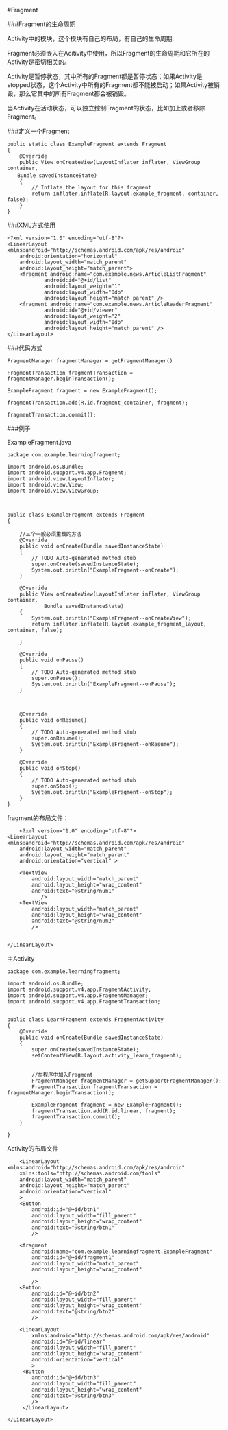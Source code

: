 #Fragment

###Fragment的生命周期


Activity中的模块，这个模块有自己的布局，有自己的生命周期.


Fragment必须嵌入在Acitivity中使用，所以Fragment的生命周期和它所在的Activity是密切相关的。

Activity是暂停状态，其中所有的Fragment都是暂停状态；如果Activity是stopped状态，这个Activity中所有的Fragment都不能被启动；如果Activity被销毁，那么它其中的所有Fragment都会被销毁。

当Activity在活动状态，可以独立控制Fragment的状态，比如加上或者移除Fragment。


###定义一个Fragment
	
	public static class ExampleFragment extends Fragment
	{
	    @Override
	    public View onCreateView(LayoutInflater inflater, ViewGroup container,
	　　Bundle savedInstanceState)
	    {
	        // Inflate the layout for this fragment
	        return inflater.inflate(R.layout.example_fragment, container, false);
	    }
	}
	
###XML方式使用
	
	<?xml version="1.0" encoding="utf-8"?>
	<LinearLayout xmlns:android="http://schemas.android.com/apk/res/android"
	    android:orientation="horizontal"
	    android:layout_width="match_parent"
	    android:layout_height="match_parent">
	    <fragment android:name="com.example.news.ArticleListFragment"
	            android:id="@+id/list"
	            android:layout_weight="1"
	            android:layout_width="0dp"
	            android:layout_height="match_parent" />
	    <fragment android:name="com.example.news.ArticleReaderFragment"
	            android:id="@+id/viewer"
	            android:layout_weight="2"
	            android:layout_width="0dp"
	            android:layout_height="match_parent" />
	</LinearLayout>
	
	
###代码方式
	
	FragmentManager fragmentManager = getFragmentManager()
	
	FragmentTransaction fragmentTransaction = fragmentManager.beginTransaction();
	
	ExampleFragment fragment = new ExampleFragment();
	
	fragmentTransaction.add(R.id.fragment_container, fragment);
	
	fragmentTransaction.commit();





###例子

ExampleFragment.java
	
	package com.example.learningfragment;
	
	import android.os.Bundle;
	import android.support.v4.app.Fragment;
	import android.view.LayoutInflater;
	import android.view.View;
	import android.view.ViewGroup;
	
	
	
	public class ExampleFragment extends Fragment
	{
	
	    //三个一般必须重载的方法
	    @Override
	    public void onCreate(Bundle savedInstanceState)
	    {
	        // TODO Auto-generated method stub
	        super.onCreate(savedInstanceState);
	        System.out.println("ExampleFragment--onCreate");
	    }
	
	    @Override
	    public View onCreateView(LayoutInflater inflater, ViewGroup container,
	            Bundle savedInstanceState)
	    {
	        System.out.println("ExampleFragment--onCreateView");
	        return inflater.inflate(R.layout.example_fragment_layout, container, false);
	        
	    }
	
	    @Override
	    public void onPause()
	    {
	        // TODO Auto-generated method stub
	        super.onPause();
	        System.out.println("ExampleFragment--onPause");
	    }
	
	    
	
	    @Override
	    public void onResume()
	    {
	        // TODO Auto-generated method stub
	        super.onResume();
	        System.out.println("ExampleFragment--onResume");
	    }
	
	    @Override
	    public void onStop()
	    {
	        // TODO Auto-generated method stub
	        super.onStop();
	        System.out.println("ExampleFragment--onStop");
	    }
	}
	

fragment的布局文件：

		
		<?xml version="1.0" encoding="utf-8"?>
	<LinearLayout xmlns:android="http://schemas.android.com/apk/res/android"
	    android:layout_width="match_parent"
	    android:layout_height="match_parent"
	    android:orientation="vertical" >
	    
	    <TextView
	        android:layout_width="match_parent"
	        android:layout_height="wrap_content"
	        android:text="@string/num1"
	           />
	    <TextView
	        android:layout_width="match_parent"
	        android:layout_height="wrap_content"
	        android:text="@string/num2"
	        />  
	    
	
	</LinearLayout>
	
	
主Activity
	
	package com.example.learningfragment;
	
	import android.os.Bundle;
	import android.support.v4.app.FragmentActivity;
	import android.support.v4.app.FragmentManager;
	import android.support.v4.app.FragmentTransaction;
	
	
	public class LearnFragment extends FragmentActivity
	{
	    @Override
	    public void onCreate(Bundle savedInstanceState)
	    {
	        super.onCreate(savedInstanceState);
	        setContentView(R.layout.activity_learn_fragment);
	        
	        
	        //在程序中加入Fragment
	        FragmentManager fragmentManager = getSupportFragmentManager();
	        FragmentTransaction fragmentTransaction = fragmentManager.beginTransaction();
	        
	        ExampleFragment fragment = new ExampleFragment();
	        fragmentTransaction.add(R.id.linear, fragment);
	        fragmentTransaction.commit();
	    }
	
	}
	
Activity的布局文件
		
		<LinearLayout xmlns:android="http://schemas.android.com/apk/res/android"
	    xmlns:tools="http://schemas.android.com/tools"
	    android:layout_width="match_parent"
	    android:layout_height="match_parent"
	    android:orientation="vertical"
	    >
	    <Button
	        android:id="@+id/btn1"
	        android:layout_width="fill_parent"
	        android:layout_height="wrap_content"
	        android:text="@string/btn1"      
	        />
	
	    <fragment 
	        android:name="com.example.learningfragment.ExampleFragment"
	        android:id="@+id/fragment1"
	        android:layout_width="match_parent"
	        android:layout_height="wrap_content"
	
	        />
	    <Button
	        android:id="@+id/btn2"
	        android:layout_width="fill_parent"
	        android:layout_height="wrap_content"
	        android:text="@string/btn2"      
	        />
	
	    <LinearLayout
	        xmlns:android="http://schemas.android.com/apk/res/android"
	        android:id="@+id/linear"
	        android:layout_width="fill_parent"
	        android:layout_height="wrap_content"
	        android:orientation="vertical"
	        >
	     <Button
	        android:id="@+id/btn3"
	        android:layout_width="fill_parent"
	        android:layout_height="wrap_content"
	        android:text="@string/btn3"      
	        />
	     </LinearLayout>
	
	</LinearLayout>